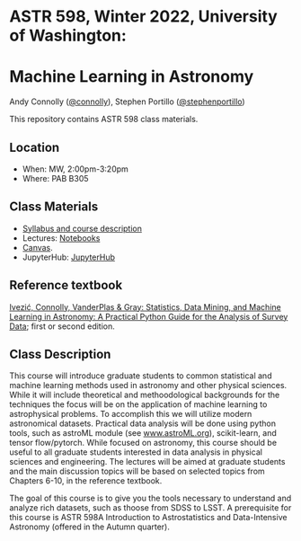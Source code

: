 # ASTR 598, Winter 2022, University of Washington:
# Machine Learning in Astronomy

Andy Connolly ([@connolly](https://github.com/connolly)), Stephen Portillo ([@stephenportillo](https://github.com/stephenportillo))

This repository contains ASTR 598 class materials. 

## Location

 * When: MW, 2:00pm-3:20pm
 * Where: PAB B305 

## Class Materials

 * [Syllabus and course description](syllabus/A598_syllabus_2022.pdf)
 * Lectures: [Notebooks](lectures/)
 * [Canvas](https://canvas.uw.edu/courses/1545807).
 * JupyterHub: [JupyterHub](https://rttl.axdd.s.uw.edu/2022-winter-astr-598-a/)

## Reference textbook

[Ivezić, Connolly, VanderPlas & Gray: Statistics, Data Mining, and Machine Learning in Astronomy:
A Practical Python Guide for the Analysis of Survey
Data](https://press.princeton.edu/books/hardcover/9780691198309/statistics-data-mining-and-machine-learning-in-astronomy);
first or second edition.

## Class Description

This course will introduce graduate students to common statistical and machine learning methods used in astronomy and other physical sciences. 
While it will include theoretical and methoodological backgrounds for the techniques the focus will be on the application of machine learning to astrophysical problems. To accomplish this we  will utilize modern astronomical datasets. Practical data analysis will be done using python tools, such as astroML module (see www.astroML.org), scikit-learn, and tensor flow/pytorch. While focused on astronomy, this course should be useful to all graduate students interested in data analysis in physical sciences and engineering. The lectures will be aimed at graduate students and the main discussion topics will be based on selected topics from Chapters 6-10, in the reference textbook.

The goal of this course is to give you the tools necessary to
understand and  analyze rich datasets, such as thoose from SDSS to LSST.  A
prerequisite for this course is ASTR 598A Introduction to Astrostatistics and Data-Intensive Astronomy (offered in the
Autumn quarter).
